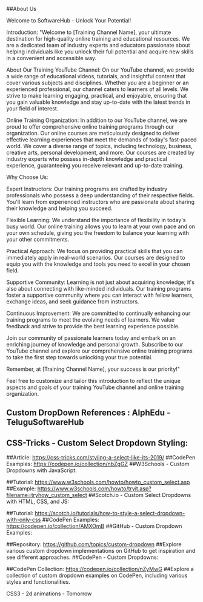 ##About Us

Welcome to SoftwareHub - Unlock Your Potential!

Introduction:
"Welcome to [Training Channel Name], your ultimate destination for high-quality online training and educational resources. We are a dedicated team of industry experts and educators passionate about helping individuals like you unlock their full potential and acquire new skills in a convenient and accessible way.

About Our Training YouTube Channel:
On our YouTube channel, we provide a wide range of educational videos, tutorials, and insightful content that cover various subjects and disciplines. Whether you are a beginner or an experienced professional, our channel caters to learners of all levels. We strive to make learning engaging, practical, and enjoyable, ensuring that you gain valuable knowledge and stay up-to-date with the latest trends in your field of interest.

Online Training Organization:
In addition to our YouTube channel, we are proud to offer comprehensive online training programs through our organization. Our online courses are meticulously designed to deliver effective learning experiences that meet the demands of today's fast-paced world. We cover a diverse range of topics, including technology, business, creative arts, personal development, and more. Our courses are created by industry experts who possess in-depth knowledge and practical experience, guaranteeing you receive relevant and up-to-date training.

Why Choose Us:

Expert Instructors: Our training programs are crafted by industry professionals who possess a deep understanding of their respective fields. You'll learn from experienced instructors who are passionate about sharing their knowledge and helping you succeed.

Flexible Learning: We understand the importance of flexibility in today's busy world. Our online training allows you to learn at your own pace and on your own schedule, giving you the freedom to balance your learning with your other commitments.

Practical Approach: We focus on providing practical skills that you can immediately apply in real-world scenarios. Our courses are designed to equip you with the knowledge and tools you need to excel in your chosen field.

Supportive Community: Learning is not just about acquiring knowledge; it's also about connecting with like-minded individuals. Our training programs foster a supportive community where you can interact with fellow learners, exchange ideas, and seek guidance from instructors.

Continuous Improvement: We are committed to continually enhancing our training programs to meet the evolving needs of learners. We value feedback and strive to provide the best learning experience possible.

Join our community of passionate learners today and embark on an enriching journey of knowledge and personal growth. Subscribe to our YouTube channel and explore our comprehensive online training programs to take the first step towards unlocking your true potential.

Remember, at [Training Channel Name], your success is our priority!"

Feel free to customize and tailor this introduction to reflect the unique aspects and goals of your training YouTube channel and online training organization.


## Custom DropDown References : AlphEdu - TeluguSoftwareHub
## CSS-Tricks - Custom Select Dropdown Styling:

##Article: https://css-tricks.com/styling-a-select-like-its-2019/
##CodePen Examples: https://codepen.io/collection/nbZgGZ
##W3Schools - Custom Dropdowns with JavaScript:

##Tutorial: https://www.w3schools.com/howto/howto_custom_select.asp
##Example: https://www.w3schools.com/howto/tryit.asp?filename=tryhow_custom_select
##Scotch.io - Custom Select Dropdowns with HTML, CSS, and JS:

##Tutorial: https://scotch.io/tutorials/how-to-style-a-select-dropdown-with-only-css
##CodePen Examples: https://codepen.io/collection/AMXOmB
##GitHub - Custom Dropdown Examples:

##Repository: https://github.com/topics/custom-dropdown
##Explore various custom dropdown implementations on GitHub to get inspiration and see different approaches.
##CodePen - Custom Dropdowns:

##CodePen Collection: https://codepen.io/collection/nZyMwG
##Explore a collection of custom dropdown examples on CodePen, including various styles and functionalities.


CSS3 - 2d animations - Tomorrow